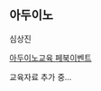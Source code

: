 
## 아두이노
심상진

[아두이노교육 페북이벤트](https://www.facebook.com/notes/%EB%B0%94%EC%9D%B4%EC%98%A4%EC%8A%A4%ED%95%80/%EC%95%84%EB%91%90%EB%B2%A0%EB%A6%AC%EC%8A%A4%ED%95%80-%EB%AF%B8%EB%8B%88%EC%8B%A4%EC%8A%B5-%EC%A0%95%EB%B3%B4%EC%A4%80%EB%B9%84%EB%AC%BC-%EC%86%8C%EA%B0%9C-%EB%93%B1/595678900541996)


교육자료 추가 중...